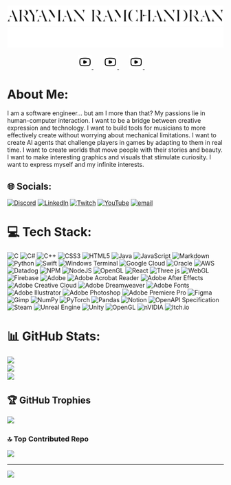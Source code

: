 ![AryamanRamchandranBlack](SOURCES/GIF/AryamanRamchandranFontChangeGifBlack.gif#gh-light-mode-only)
![AryamanRamchandranWhite](SOURCES/GIF/AryamanRamchandranFontChangeGifWhite.gif#gh-dark-mode-only)

<p align="center">
  <a href="">
    <picture>
      <source srcset="SOURCES/MEDIA_ICONS/browser_chrome_icon.png" media="(prefers-color-scheme: light)">
      <source srcset="SOURCES/MEDIA_ICONS/browser_chrome_white_icon.png" media="(prefers-color-scheme: dark)">
      <img width="32px" alt="Youtube" title="Youtube" src="SOURCES/MEDIA_ICONS/youtube_black_icon.png">
    </picture>
  </a>
  &#8287;&#8287;&#8287;&#8287;&#8287;
  <a href="https://www.youtube.com/@StatusSin/videos">
    <picture>
      <source srcset="SOURCES/MEDIA_ICONS/youtube_black_icon.png" media="(prefers-color-scheme: light)">
      <source srcset="SOURCES/MEDIA_ICONS/youtube_white_icon.png" media="(prefers-color-scheme: dark)">
      <img width="32px" alt="Youtube" title="Youtube" src="SOURCES/MEDIA_ICONS/youtube_black_icon.png">
    </picture>
  </a>
  &#8287;&#8287;&#8287;&#8287;&#8287;
  <a href="https://www.linkedin.com/in/aryaman-ramchandran/">
    <picture>
      <source srcset="SOURCES/MEDIA_ICONS/linkedin_black_icon.png" media="(prefers-color-scheme: light)">
      <source srcset="SOURCES/MEDIA_ICONS/linkedin_white_icon.png" media="(prefers-color-scheme: dark)">
      <img width="32px" alt="Youtube" title="Youtube" src="SOURCES/MEDIA_ICONS/youtube_black_icon.png">
    </picture>
  </a>
  &#8287;&#8287;&#8287;&#8287;&#8287;
</p>

# About Me:

I am a software engineer... but am I more than that? My passions lie in human-computer interaction. I want to be a bridge between creative expression and technology. I want to build tools for musicians to more effectively create without worrying about mechanical limitations. I want to create AI agents that challenge players in games by adapting to them in real time. I want to create worlds that move people with their stories and beauty. I want to make interesting graphics and visuals that stimulate curiosity. I want to express myself and my infinite interests.

## 🌐 Socials:
[![Discord](https://img.shields.io/badge/Discord-%237289DA.svg?logo=discord&logoColor=white)](https://discord.gg/status4764) [![LinkedIn](https://img.shields.io/badge/LinkedIn-%230077B5.svg?logo=linkedin&logoColor=white)](https://linkedin.com/in/aryaman-ramchandran/) [![Twitch](https://img.shields.io/badge/Twitch-%239146FF.svg?logo=Twitch&logoColor=white)](https://twitch.tv/StatusSin) [![YouTube](https://img.shields.io/badge/YouTube-%23FF0000.svg?logo=YouTube&logoColor=white)](https://youtube.com/@StatusSin) [![email](https://img.shields.io/badge/Email-D14836?logo=gmail&logoColor=white)](mailto:aryamanramchandran@gmail.com) 

# 💻 Tech Stack:
![C](https://img.shields.io/badge/c-%2300599C.svg?style=for-the-badge&logo=c&logoColor=white) ![C#](https://img.shields.io/badge/c%23-%23239120.svg?style=for-the-badge&logo=csharp&logoColor=white) ![C++](https://img.shields.io/badge/c++-%2300599C.svg?style=for-the-badge&logo=c%2B%2B&logoColor=white) ![CSS3](https://img.shields.io/badge/css3-%231572B6.svg?style=for-the-badge&logo=css3&logoColor=white) ![HTML5](https://img.shields.io/badge/html5-%23E34F26.svg?style=for-the-badge&logo=html5&logoColor=white) ![Java](https://img.shields.io/badge/java-%23ED8B00.svg?style=for-the-badge&logo=openjdk&logoColor=white) ![JavaScript](https://img.shields.io/badge/javascript-%23323330.svg?style=for-the-badge&logo=javascript&logoColor=%23F7DF1E) ![Markdown](https://img.shields.io/badge/markdown-%23000000.svg?style=for-the-badge&logo=markdown&logoColor=white) ![Python](https://img.shields.io/badge/python-3670A0?style=for-the-badge&logo=python&logoColor=ffdd54) ![Swift](https://img.shields.io/badge/swift-F54A2A?style=for-the-badge&logo=swift&logoColor=white) ![Windows Terminal](https://img.shields.io/badge/Windows%20Terminal-%234D4D4D.svg?style=for-the-badge&logo=windows-terminal&logoColor=white) ![Google Cloud](https://img.shields.io/badge/GoogleCloud-%234285F4.svg?style=for-the-badge&logo=google-cloud&logoColor=white) ![Oracle](https://img.shields.io/badge/Oracle-F80000?style=for-the-badge&logo=oracle&logoColor=white) ![AWS](https://img.shields.io/badge/AWS-%23FF9900.svg?style=for-the-badge&logo=amazon-aws&logoColor=white) ![Datadog](https://img.shields.io/badge/datadog-%23632CA6.svg?style=for-the-badge&logo=datadog&logoColor=white) ![NPM](https://img.shields.io/badge/NPM-%23CB3837.svg?style=for-the-badge&logo=npm&logoColor=white) ![NodeJS](https://img.shields.io/badge/node.js-6DA55F?style=for-the-badge&logo=node.js&logoColor=white) ![OpenGL](https://img.shields.io/badge/OpenGL-%23FFFFFF.svg?style=for-the-badge&logo=opengl) ![React](https://img.shields.io/badge/react-%2320232a.svg?style=for-the-badge&logo=react&logoColor=%2361DAFB) ![Three js](https://img.shields.io/badge/threejs-black?style=for-the-badge&logo=three.js&logoColor=white) ![WebGL](https://img.shields.io/badge/WebGL-990000?logo=webgl&logoColor=white&style=for-the-badge) ![Firebase](https://img.shields.io/badge/firebase-a08021?style=for-the-badge&logo=firebase&logoColor=ffcd34) ![Adobe](https://img.shields.io/badge/adobe-%23FF0000.svg?style=for-the-badge&logo=adobe&logoColor=white) ![Adobe Acrobat Reader](https://img.shields.io/badge/Adobe%20Acrobat%20Reader-EC1C24.svg?style=for-the-badge&logo=Adobe%20Acrobat%20Reader&logoColor=white) ![Adobe After Effects](https://img.shields.io/badge/Adobe%20After%20Effects-9999FF.svg?style=for-the-badge&logo=Adobe%20After%20Effects&logoColor=white) ![Adobe Creative Cloud](https://img.shields.io/badge/Adobe%20Creative%20Cloud-DA1F26.svg?style=for-the-badge&logo=Adobe%20Creative%20Cloud&logoColor=white) ![Adobe Dreamweaver](https://img.shields.io/badge/Adobe%20Dreamweaver-FF61F6.svg?style=for-the-badge&logo=Adobe%20Dreamweaver&logoColor=white) ![Adobe Fonts](https://img.shields.io/badge/Adobe%20Fonts-000B1D.svg?style=for-the-badge&logo=Adobe%20Fonts&logoColor=white) ![Adobe Illustrator](https://img.shields.io/badge/adobe%20illustrator-%23FF9A00.svg?style=for-the-badge&logo=adobe%20illustrator&logoColor=white) ![Adobe Photoshop](https://img.shields.io/badge/adobe%20photoshop-%2331A8FF.svg?style=for-the-badge&logo=adobe%20photoshop&logoColor=white) ![Adobe Premiere Pro](https://img.shields.io/badge/Adobe%20Premiere%20Pro-9999FF.svg?style=for-the-badge&logo=Adobe%20Premiere%20Pro&logoColor=white) ![Figma](https://img.shields.io/badge/figma-%23F24E1E.svg?style=for-the-badge&logo=figma&logoColor=white) ![Gimp](https://img.shields.io/badge/Gimp-657D8B?style=for-the-badge&logo=gimp&logoColor=FFFFFF) ![NumPy](https://img.shields.io/badge/numpy-%23013243.svg?style=for-the-badge&logo=numpy&logoColor=white) ![PyTorch](https://img.shields.io/badge/PyTorch-%23EE4C2C.svg?style=for-the-badge&logo=PyTorch&logoColor=white) ![Pandas](https://img.shields.io/badge/pandas-%23150458.svg?style=for-the-badge&logo=pandas&logoColor=white) ![Notion](https://img.shields.io/badge/Notion-%23000000.svg?style=for-the-badge&logo=notion&logoColor=white) ![OpenAPI Specification](https://img.shields.io/badge/openapiinitiative-%23000000.svg?style=for-the-badge&logo=openapiinitiative&logoColor=white) ![Steam](https://img.shields.io/badge/steam-%23000000.svg?style=for-the-badge&logo=steam&logoColor=white) ![Unreal Engine](https://img.shields.io/badge/unrealengine-%23313131.svg?style=for-the-badge&logo=unrealengine&logoColor=white) ![Unity](https://img.shields.io/badge/unity-%23000000.svg?style=for-the-badge&logo=unity&logoColor=white) ![OpenGL](https://img.shields.io/badge/OpenGL-white?logo=OpenGL&style=for-the-badge) ![nVIDIA](https://img.shields.io/badge/nVIDIA-%2376B900.svg?style=for-the-badge&logo=nVIDIA&logoColor=white) ![Itch.io](https://img.shields.io/badge/Itch-%23FF0B34.svg?style=for-the-badge&logo=Itch.io&logoColor=white)
# 📊 GitHub Stats:
![](https://github-readme-stats.vercel.app/api?username=StatusSin&theme=dark&hide_border=false&include_all_commits=false&count_private=false)<br/>
![](https://nirzak-streak-stats.vercel.app/?user=StatusSin&theme=dark&hide_border=false)<br/>
![](https://github-readme-stats.vercel.app/api/top-langs/?username=StatusSin&theme=dark&hide_border=false&include_all_commits=false&count_private=false&layout=compact)

## 🏆 GitHub Trophies
![](https://github-profile-trophy.vercel.app/?username=StatusSin&theme=radical&no-frame=false&no-bg=true&margin-w=4)

### 🔝 Top Contributed Repo
![](https://github-contributor-stats.vercel.app/api?username=StatusSin&limit=5&theme=dark&combine_all_yearly_contributions=true)

---
[![](https://visitcount.itsvg.in/api?id=StatusSin&icon=0&color=0)](https://visitcount.itsvg.in)

<!-- Proudly created with GPRM ( https://gprm.itsvg.in ) -->
